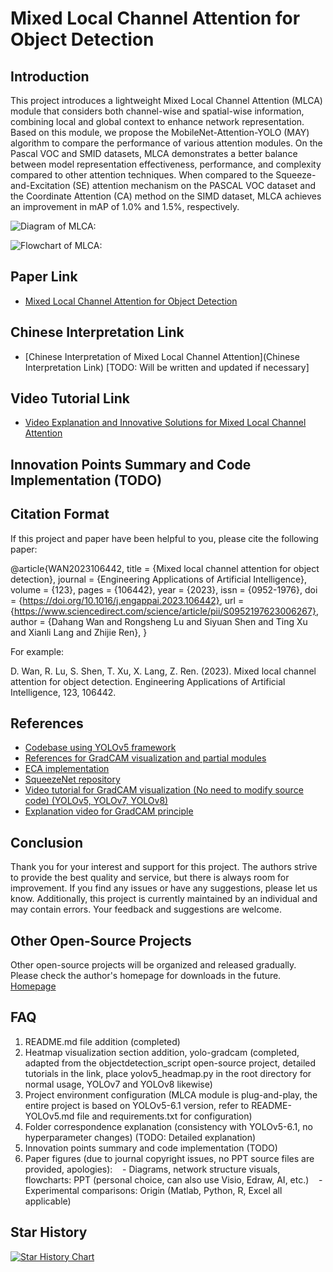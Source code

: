 # Mixed Local Channel Attention for Object Detection

## Introduction
This project introduces a lightweight Mixed Local Channel Attention (MLCA) module that considers both channel-wise and spatial-wise information, combining local and global context to enhance network representation. Based on this module, we propose the MobileNet-Attention-YOLO (MAY) algorithm to compare the performance of various attention modules. On the Pascal VOC and SMID datasets, MLCA demonstrates a better balance between model representation effectiveness, performance, and complexity compared to other attention techniques. When compared to the Squeeze-and-Excitation (SE) attention mechanism on the PASCAL VOC dataset and the Coordinate Attention (CA) method on the SIMD dataset, MLCA achieves an improvement in mAP of 1.0% and 1.5%, respectively.

![Diagram of MLCA:](MLCA.png)

![Flowchart of MLCA:](MLCA-flow.png)

## Paper Link
- [Mixed Local Channel Attention for Object Detection](https://www.sciencedirect.com/science/article/abs/pii/S0952197623006267)

## Chinese Interpretation Link
- [Chinese Interpretation of Mixed Local Channel Attention](Chinese Interpretation Link) [TODO: Will be written and updated if necessary]

## Video Tutorial Link
- [Video Explanation and Innovative Solutions for Mixed Local Channel Attention](https://www.bilibili.com/video/BV1ju4y1c7ww/)

## Innovation Points Summary and Code Implementation (TODO)

## Citation Format
If this project and paper have been helpful to you, please cite the following paper:

@article{WAN2023106442,
title = {Mixed local channel attention for object detection},
journal = {Engineering Applications of Artificial Intelligence},
volume = {123},
pages = {106442},
year = {2023},
issn = {0952-1976},
doi = {https://doi.org/10.1016/j.engappai.2023.106442},
url = {https://www.sciencedirect.com/science/article/pii/S0952197623006267},
author = {Dahang Wan and Rongsheng Lu and Siyuan Shen and Ting Xu and Xianli Lang and Zhijie Ren},
}

For example:

D. Wan, R. Lu, S. Shen, T. Xu, X. Lang, Z. Ren. (2023). Mixed local channel attention for object detection. Engineering Applications of Artificial Intelligence, 123, 106442.

## References
- [Codebase using YOLOv5 framework](https://github.com/ultralytics/yolov5)
- [References for GradCAM visualization and partial modules](https://github.com/z1069614715/objectdetection_script)
- [ECA implementation](https://github.com/BangguWu/ECANet)
- [SqueezeNet repository](https://github.com/DeepScale/SqueezeNet)
- [Video tutorial for GradCAM visualization (No need to modify source code) (YOLOv5, YOLOv7, YOLOv8)](https://www.bilibili.com/video/BV1WP4y1v7gQ/)
- [Explanation video for GradCAM principle](https://www.bilibili.com/video/BV1PD4y1B77q/)

## Conclusion
Thank you for your interest and support for this project. The authors strive to provide the best quality and service, but there is always room for improvement. If you find any issues or have any suggestions, please let us know.
Additionally, this project is currently maintained by an individual and may contain errors. Your feedback and suggestions are welcome.

## Other Open-Source Projects
Other open-source projects will be organized and released gradually. Please check the author's homepage for downloads in the future.
[Homepage](https://github.com/wandahangFY)

## FAQ
1. README.md file addition (completed)
2. Heatmap visualization section addition, yolo-gradcam (completed, adapted from the objectdetection_script open-source project, detailed tutorials in the link, place yolov5_headmap.py in the root directory for normal usage, YOLOv7 and YOLOv8 likewise)
3. Project environment configuration (MLCA module is plug-and-play, the entire project is based on YOLOv5-6.1 version, refer to README-YOLOv5.md file and requirements.txt for configuration)
4. Folder correspondence explanation (consistency with YOLOv5-6.1, no hyperparameter changes) (TODO: Detailed explanation)
5. Innovation points summary and code implementation (TODO)
6. Paper figures (due to journal copyright issues, no PPT source files are provided, apologies):
   - Diagrams, network structure visuals, flowcharts: PPT (personal choice, can also use Visio, Edraw, AI, etc.)
   - Experimental comparisons: Origin (Matlab, Python, R, Excel all applicable)

## Star History

[![Star History Chart](https://api.star-history.com/svg?repos=wandahangFY/MLCA&type=Date)](https://star-history.com/#wandahangFY/MLCA&Date)